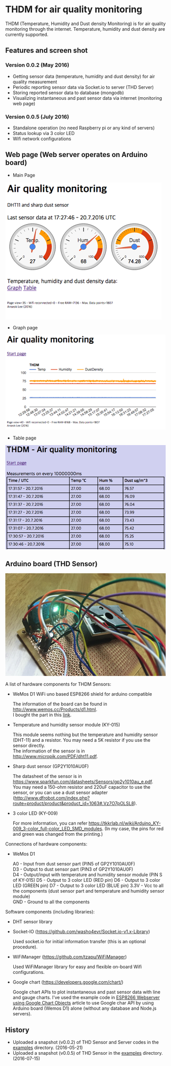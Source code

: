 # THDM for air quality monitoring

THDM (Temperature, Humidity and Dust density Monitoring) is for air quality monitoring through the internet. Temperature, humidity and dust density are currently supported.

## Features and screen shot

### Version 0.0.2 (May 2016)
* Getting sensor data (temperature, humidity and dust density) for air quality measurement
* Periodic reporting sensor data via Socket.io to server (THD Server)
* Storing reported sensor data to database (mongodb)
* Visualizing instantaneous and past sensor data via internet (monitoring web page)

### Version 0.0.5 (July 2016)
* Standalone operation (no need Raspberry pi or any kind of servers)
* Status lookup via 3 color LED
* Wifi network configurations

## Web page (Web server operates on Arduino board)

* Main Page

![THD web page](/images/thd_webpage_v005_1.png "Main Page")

* Graph page

![THD web page - Graph](/images/thd_webpage_v005_2.png "Graph")

* Table page

![THD web page - Table](/images/thd_webpage_v005_3.png "Table")

## Arduino board (THD Sensor)

![THD sensor](/images/thd_sensor_v005_1.jpg)

A list of hardware components for THDM Sensors:

* WeMos D1 WiFi uno based ESP8266 shield for arduino compatible

  The information of the board can be found in http://www.wemos.cc/Products/d1.html.  
  I bought the part in this [link](http://www.aliexpress.com/snapshot/7611008261.html?orderId=74819981106270).  

* Temperature and humidity sensor module (KY-015)

  This module seems nothing but the temperature and humidity sensor (DHT-11) and a resistor. You may need a 5K resistor if you use the sensor directly.  
  The information of the sensor is in http://www.micropik.com/PDF/dht11.pdf.

* Sharp dust sensor (GP2Y1010AU0F)

  The datasheet of the sensor is in https://www.sparkfun.com/datasheets/Sensors/gp2y1010au_e.pdf.  
  You may need a 150-ohm resistor and 220uF capacitor to use the sensor, or you can use a dust sensor adapter (http://www.dfrobot.com/index.php?route=product/product&product_id=1063#.Vz7O7pOLSL8).
  
* 3 color LED (KY-009)

  For more information, you can refer https://tkkrlab.nl/wiki/Arduino_KY-009_3-color_full-color_LED_SMD_modules.
  (In my case, the pins for red and green was changed from the printing.)

Connections of hardware components:

* WeMos D1

  A0 - Input from dust sensor part (PIN5 of GP2Y1010AU0F)  
  D3 - Output to dust sensor part (PIN3 of GP2Y1010AU0F)  
  D4 - Output/input with temperature and humidity sensor module (PIN S of KY-015)
  D5 - Output to 3 color LED (RED pin)
  D6 - Output to 3 color LED (GREEN pin)
  D7 - Output to 3 color LED (BLUE pin)
  3.3V - Vcc to all the components (dust sensor part and temperature and humidity sensor module)  
  GND - Ground to all the components


Software components (including libraries):

* DHT sensor library

* Socket-IO (https://github.com/washo4evr/Socket.io-v1.x-Library)

  Used socket.io for initial information transfer (this is an optional procedure).
  
* WiFiManager (https://github.com/tzapu/WiFiManager)

  Used WiFiManager library for easy and flexible on-board Wifi configurations.
  
* Google chart (https://developers.google.com/chart/)

  Google chart APIs to plot instantaneous and past sensor data with line and gauge charts. I've used the example code in [ESP8266 Webserver using Google Chart Objects](http://www.esp8266.com/viewtopic.php?f=29&t=3229) article to use Google char API by using Arduino board (Wemos D1) alone (without any database and Node.js servers).
  

## History

* Uploaded a snapshot (v0.0.2) of THD Sensor and Server codes in the [examples](https://github.com/anseok83/thdm/tree/master/examples) directory. (2016-05-21)
* Uploaded a snapshot (v0.0.5) of THD Sensor in the [examples](https://github.com/anseok83/thdm/tree/master/examples) directory. (2016-07-15)


<br><br>

